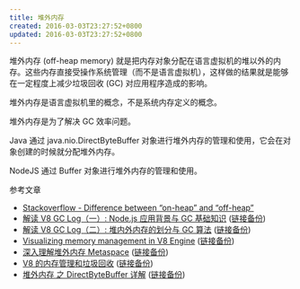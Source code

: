 ```yaml
---
title: 堆外内存
created: 2016-03-03T23:27:52+0800
updated: 2016-03-03T23:27:52+0800
---
```



堆外内存 (off-heap memory) 就是把内存对象分配在语言虚拟机的堆以外的内存。这些内存直接受操作系统管理（而不是语言虚拟机），这样做的结果就是能够在一定程度上减少垃圾回收 (GC) 对应用程序造成的影响。

堆外内存是语言虚拟机里的概念，不是系统内存定义的概念。

堆外内存是为了解决 GC 效率问题。

Java 通过 java.nio.DirectByteBuffer 对象进行堆外内存的管理和使用，它会在对象创建的时候就分配堆外内存。

NodeJS 通过 Buffer 对象进行堆外内存的管理和使用。

参考文章

- [Stackoverflow - Difference between “on-heap” and “off-heap”](https://stackoverflow.com/questions/6091615/difference-between-on-heap-and-off-heap)
- [解读 V8 GC Log（一）: Node.js 应用背景与 GC 基础知识](https://developer.aliyun.com/article/592878) ([链接备份](https://web.archive.org/web/20221205070327/https://developer.aliyun.com/article/592878))
- [解读 V8 GC Log（二）: 堆内外内存的划分与 GC 算法](https://developer.aliyun.com/article/592880) ([链接备份](https://web.archive.org/web/20220702174904/https://developer.aliyun.com/article/592880))
- [Visualizing memory management in V8 Engine](https://deepu.tech/memory-management-in-v8/) ([链接备份](https://web.archive.org/web/20221205035300/https://deepu.tech/memory-management-in-v8/))
- [深入理解堆外内存 Metaspace](https://www.javadoop.com/post/metaspace) ([链接备份](https://web.archive.org/web/20220519200016/https://www.javadoop.com/post/metaspace))
- [V8 的内存管理和垃圾回收](https://juejin.im/post/6854573218708078605) ([链接备份](https://web.archive.org/web/20211021150007/https://juejin.cn/post/6854573218708078605))
- [堆外内存 之 DirectByteBuffer 详解](https://www.jianshu.com/p/007052ee3773) ([链接备份](https://web.archive.org/web/20220625050126/https://www.jianshu.com/p/007052ee3773))
